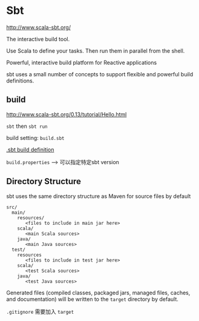 # Sbt

http://www.scala-sbt.org/

The interactive build tool.

Use Scala to define your tasks. Then run them in parallel from the shell.

Powerful, interactive build platform for Reactive applications

sbt uses a small number of concepts to support flexible and powerful build definitions.

## build

http://www.scala-sbt.org/0.13/tutorial/Hello.html

`sbt`  then `sbt run`

build setting: `build.sbt`

[.sbt build definition](http://www.scala-sbt.org/0.13/tutorial/Basic-Def.html)

`build.properties` --> 可以指定特定sbt version

## Directory Structure

sbt uses the same directory structure as Maven for source files by default

```
src/
  main/
    resources/
       <files to include in main jar here>
    scala/
       <main Scala sources>
    java/
       <main Java sources>
  test/
    resources
       <files to include in test jar here>
    scala/
       <test Scala sources>
    java/
       <test Java sources>
```

Generated files (compiled classes, packaged jars, managed files, caches, and documentation) will be written to the `target` directory by default.

`.gitignore` 需要加入 `target`


